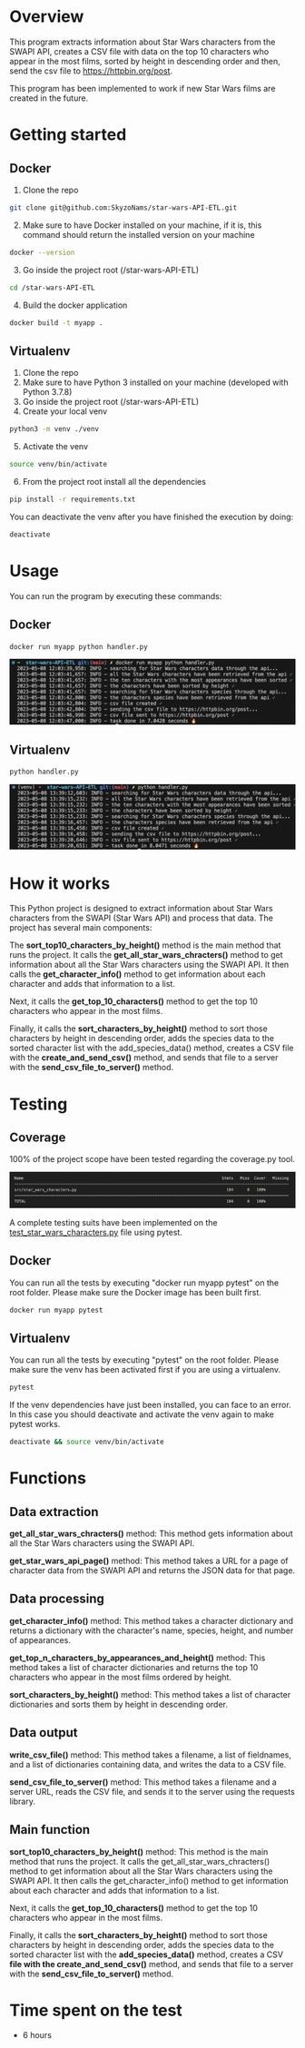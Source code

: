 # Overview

This program extracts information about Star Wars characters from the SWAPI API, creates a CSV file with data on the top 10 characters who appear in the most films, sorted by height in descending order and then, send the csv file to https://httpbin.org/post. 

This program has been implemented to work if new Star Wars films are created in the future.

# Getting started 

## Docker

1.	Clone the repo
```bash
git clone git@github.com:SkyzoNams/star-wars-API-ETL.git
```
2.  Make sure to have Docker installed on your machine, if it is, this command should return the installed version on your machine
```bash
docker --version
```
3.  Go inside the project root (/star-wars-API-ETL)
```bash
cd /star-wars-API-ETL
```
4.  Build the docker application
```bash
docker build -t myapp .
```

## Virtualenv

1.	Clone the repo
2.  Make sure to have Python 3 installed on your machine (developed with Python 3.7.8)
3.  Go inside the project root (/star-wars-API-ETL)
4.  Create your local venv
```bash
python3 -m venv ./venv
```
5.  Activate the venv
```bash
source venv/bin/activate
```
6.	From the project root install all the dependencies
```bash
pip install -r requirements.txt
```

You can deactivate the venv after you have finished the execution by doing:
```bash
deactivate
```

# Usage
You can run the program by executing these commands:

## Docker
```bash
docker run myapp python handler.py
```
![alt text](/files/img/docker-process.png)

## Virtualenv
```bash
python handler.py
```

![alt text](/files/img/process2.png)


# How it works

This Python project is designed to extract information about Star Wars characters from the SWAPI (Star Wars API) and process that data. The project has several main components:

The **sort_top10_characters_by_height()** method is the main method that runs the project. It calls the **get_all_star_wars_chracters()** method to get information about all the Star Wars characters using the SWAPI API. It then calls the **get_character_info()** method to get information about each character and adds that information to a list. 

Next, it calls the **get_top_10_characters()** method to get the top 10 characters who appear in the most films. 

Finally, it calls the **sort_characters_by_height()** method to sort those characters by height in descending order, adds the species data to the sorted character list with the add_species_data() method, creates a CSV file with the **create_and_send_csv()** method, and sends that file to a server with the **send_csv_file_to_server()** method.

# Testing

## Coverage
100% of the project scope have been tested regarding the coverage.py tool.

![alt text](/files/img/coverage7.png)

A complete testing suits have been implemented on the [test_star_wars_characters.py](https://github.com/SkyzoNams/star-wars-API-ETL/blob/main/tests/test_star_wars_characters.py) file using pytest.

## Docker
You can run all the tests by executing "docker run myapp pytest" on the root folder. Please make sure the Docker image has been built first.
```bash
docker run myapp pytest
```

## Virtualenv
You can run all the tests by executing "pytest" on the root folder. Please make sure the venv has been activated first if you are using a virtualenv.
```bash
pytest
```

If the venv dependencies have just been installed, you can face to an error. In this case you should deactivate and activate the venv again to make pytest works.
```bash
deactivate && source venv/bin/activate
```

# Functions

## Data extraction
**get_all_star_wars_chracters()** method: This method gets information about all the Star Wars characters using the SWAPI API.

**get_star_wars_api_page()** method: This method takes a URL for a page of character data from the SWAPI API and returns the JSON data for that page.

## Data processing
**get_character_info()** method: This method takes a character dictionary and returns a dictionary with the character's name, species, height, and number of appearances.

**get_top_n_characters_by_appearances_and_height()** method: This method takes a list of character dictionaries and returns the top 10 characters who appear in the most films ordered by height.

**sort_characters_by_height()** method: This method takes a list of character dictionaries and sorts them by height in descending order.

## Data output
**write_csv_file()** method: This method takes a filename, a list of fieldnames, and a list of dictionaries containing data, and writes the data to a CSV file.

**send_csv_file_to_server()** method: This method takes a filename and a server URL, reads the CSV file, and sends it to the server using the requests library.

## Main function
**sort_top10_characters_by_height()** method: This method is the main method that runs the project. It calls the get_all_star_wars_chracters() method to get information about all the Star Wars characters using the SWAPI API. It then calls the get_character_info() method to get information about each character and adds that information to a list.

Next, it calls the **get_top_10_characters()** method to get the top 10 characters who appear in the most films.

Finally, it calls the **sort_characters_by_height()** method to sort those characters by height in descending order, adds the species data to the sorted character list with the **add_species_data()** method, creates a CSV **file with the create_and_send_csv()** method, and sends that file to a server with the **send_csv_file_to_server()** method.

# Time spent on the test
- 6 hours
